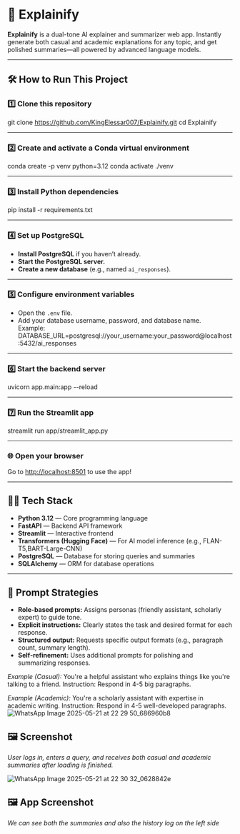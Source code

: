 # 🚀 Explainify

**Explainify** is a dual-tone AI explainer and summarizer web app. Instantly generate both casual and academic explanations for any topic, and get polished summaries—all powered by advanced language models.

---

## 🛠️ How to Run This Project

### 1️⃣ Clone this repository

git clone https://github.com/KingElessar007/Explainify.git
cd Explainify

---

### 2️⃣ Create and activate a Conda virtual environment

conda create -p venv python=3.12
conda activate ./venv

---

### 3️⃣ Install Python dependencies

pip install -r requirements.txt


---

### 4️⃣ Set up PostgreSQL

- **Install PostgreSQL** if you haven’t already.
- **Start the PostgreSQL server.**
- **Create a new database** (e.g., named `ai_responses`).

---

### 5️⃣ Configure environment variables

- Open the `.env` file.
- Add your database username, password, and database name.  
Example:  
DATABASE_URL=postgresql://your_username:your_password@localhost:5432/ai_responses

---

### 6️⃣ Start the backend server

uvicorn app.main:app --reload


---

### 7️⃣ Run the Streamlit app

streamlit run app/streamlit_app.py


---

### 🌐 Open your browser

Go to [http://localhost:8501](http://localhost:8501) to use the app!

---

## 🧑‍💻 Tech Stack

- **Python 3.12** — Core programming language
- **FastAPI** — Backend API framework
- **Streamlit** — Interactive frontend
- **Transformers (Hugging Face)** — For AI model inference (e.g., FLAN-T5,BART-Large-CNN)
- **PostgreSQL** — Database for storing queries and summaries
- **SQLAlchemy** — ORM for database operations

---

## 📝 Prompt Strategies

- **Role-based prompts:** Assigns personas (friendly assistant, scholarly expert) to guide tone.
- **Explicit instructions:** Clearly states the task and desired format for each response.
- **Structured output:** Requests specific output formats (e.g., paragraph count, summary length).
- **Self-refinement:** Uses additional prompts for polishing and summarizing responses.

*Example (Casual):*
You're a helpful assistant who explains things like you're talking to a friend.
Instruction:
<user prompt>
Respond in 4-5 big paragraphs.

*Example (Academic):*
You're a scholarly assistant with expertise in academic writing.
Instruction:
<user prompt>
Respond in 4-5 well-developed paragraphs.
![WhatsApp Image 2025-05-21 at 22 29 50_686960b8](https://github.com/user-attachments/assets/1014154f-6b2d-4a7d-b1b1-92f1ffac1894)

## 🖼️ Screenshot
*User logs in, enters a query, and receives both casual and academic summaries after loading is finished.*

![WhatsApp Image 2025-05-21 at 22 30 32_0628842e](https://github.com/user-attachments/assets/c18ed54f-c514-4b72-8390-16bdfe9711fb)

## 🖼️ App Screenshot

*We can see both the summaries and also the history log on the left side*







